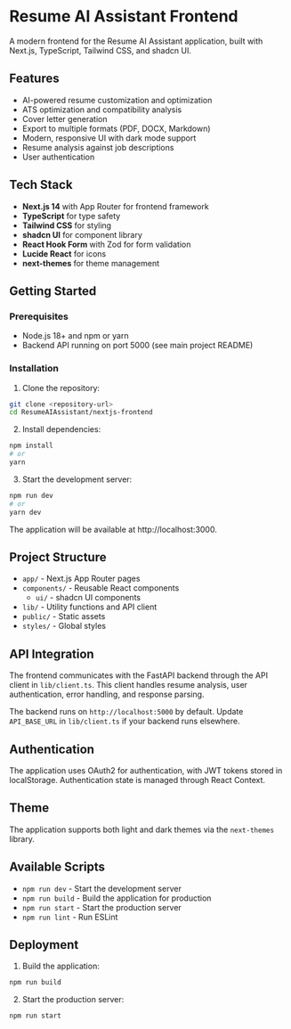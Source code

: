 # Resume AI Assistant Frontend

A modern frontend for the Resume AI Assistant application, built with Next.js, TypeScript, Tailwind CSS, and shadcn UI.

## Features

- AI-powered resume customization and optimization
- ATS optimization and compatibility analysis
- Cover letter generation
- Export to multiple formats (PDF, DOCX, Markdown)
- Modern, responsive UI with dark mode support
- Resume analysis against job descriptions
- User authentication

## Tech Stack

- **Next.js 14** with App Router for frontend framework
- **TypeScript** for type safety
- **Tailwind CSS** for styling
- **shadcn UI** for component library
- **React Hook Form** with Zod for form validation
- **Lucide React** for icons
- **next-themes** for theme management

## Getting Started

### Prerequisites

- Node.js 18+ and npm or yarn
- Backend API running on port 5000 (see main project README)

### Installation

1. Clone the repository:

```bash
git clone <repository-url>
cd ResumeAIAssistant/nextjs-frontend
```

2. Install dependencies:

```bash
npm install
# or
yarn
```

3. Start the development server:

```bash
npm run dev
# or
yarn dev
```

The application will be available at http://localhost:3000.

## Project Structure

- `app/` - Next.js App Router pages
- `components/` - Reusable React components
  - `ui/` - shadcn UI components
- `lib/` - Utility functions and API client
- `public/` - Static assets
- `styles/` - Global styles

## API Integration

The frontend communicates with the FastAPI backend through the API client in `lib/client.ts`. This client handles resume analysis, user authentication, error handling, and response parsing.

The backend runs on `http://localhost:5000` by default. Update `API_BASE_URL` in `lib/client.ts` if your backend runs elsewhere.

## Authentication

The application uses OAuth2 for authentication, with JWT tokens stored in localStorage. Authentication state is managed through React Context.

## Theme

The application supports both light and dark themes via the `next-themes` library.

## Available Scripts

- `npm run dev` - Start the development server
- `npm run build` - Build the application for production
- `npm run start` - Start the production server
- `npm run lint` - Run ESLint

## Deployment

1. Build the application:

```bash
npm run build
```

2. Start the production server:

```bash
npm run start
```

